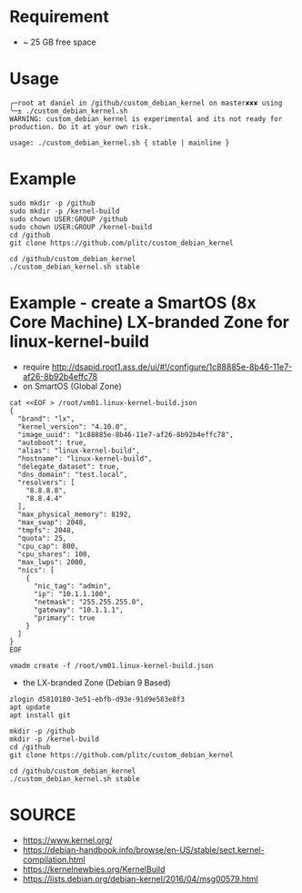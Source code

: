
Requirement
===========
* ~ 25 GB free space

Usage
=====
```
╭─root at daniel in /github/custom_debian_kernel on master✘✘✘ using
╰─± ./custom_debian_kernel.sh
WARNING: custom_debian_kernel is experimental and its not ready for production. Do it at your own risk.

usage: ./custom_debian_kernel.sh { stable | mainline }
```

Example
=======
```
sudo mkdir -p /github
sudo mkdir -p /kernel-build
sudo chown USER:GROUP /github
sudo chown USER:GROUP /kernel-build
cd /github
git clone https://github.com/plitc/custom_debian_kernel

cd /github/custom_debian_kernel
./custom_debian_kernel.sh stable
```

Example - create a SmartOS (8x Core Machine) LX-branded Zone for linux-kernel-build
===================================================================================

* require http://dsapid.root1.ass.de/ui/#!/configure/1c88885e-8b46-11e7-af26-8b92b4effc78
* on SmartOS (Global Zone)
```
cat <<EOF > /root/vm01.linux-kernel-build.json
{
  "brand": "lx",
  "kernel_version": "4.10.0",
  "image_uuid": "1c88885e-8b46-11e7-af26-8b92b4effc78",
  "autoboot": true,
  "alias": "linux-kernel-build",
  "hostname": "linux-kernel-build",
  "delegate_dataset": true,
  "dns_domain": "test.local",
  "resolvers": [
    "8.8.8.8",
    "8.8.4.4"
  ],
  "max_physical_memory": 8192,
  "max_swap": 2048,
  "tmpfs": 2048,
  "quota": 25,
  "cpu_cap": 800,
  "cpu_shares": 100,
  "max_lwps": 2000,
  "nics": [
    {
      "nic_tag": "admin",
      "ip": "10.1.1.100",
      "netmask": "255.255.255.0",
      "gateway": "10.1.1.1",
      "primary": true
    }
  ]
}
EOF

vmadm create -f /root/vm01.linux-kernel-build.json
```

* the LX-branded Zone (Debian 9 Based)
```
zlogin d5810180-3e51-ebfb-d93e-91d9e583e8f3
apt update
apt install git

mkdir -p /github
mkdir -p /kernel-build
cd /github
git clone https://github.com/plitc/custom_debian_kernel

cd /github/custom_debian_kernel
./custom_debian_kernel.sh stable
```

SOURCE
======
* https://www.kernel.org/
* https://debian-handbook.info/browse/en-US/stable/sect.kernel-compilation.html
* https://kernelnewbies.org/KernelBuild
* https://lists.debian.org/debian-kernel/2016/04/msg00579.html

